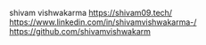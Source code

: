 shivam vishwakarma
https://shivam09.tech/
https://www.linkedin.com/in/shivamvishwakarma-/
https://github.com/shivamvishwakarm
